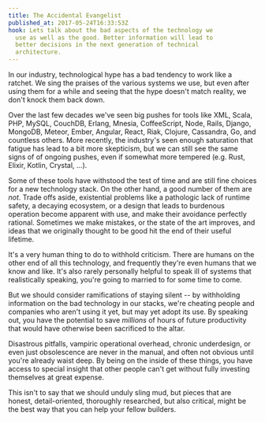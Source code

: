 ```yaml
---
title: The Accidental Evangelist
published_at: 2017-05-24T16:33:53Z
hook: Lets talk about the bad aspects of the technology we
  use as well as the good. Better information will lead to
  better decisions in the next generation of technical
  architecture.
---
```


In our industry, technological hype has a bad tendency to
work like a ratchet. We sing the praises of the various
systems we use, but even after using them for a while and
seeing that the hype doesn't match reality, we don't knock
them back down.

Over the last few decades we've seen big pushes for tools
like XML, Scala, PHP, MySQL, CouchDB, Erlang, Mnesia,
CoffeeScript, Node, Rails, Django, MongoDB, Meteor, Ember,
Angular, React, Riak, Clojure, Cassandra, Go, and countless
others. More recently, the industry's seen enough
saturation that fatigue has lead to a bit more skepticism,
but we can still see the same signs of of ongoing pushes,
even if somewhat more tempered (e.g. Rust, Elixir, Kotlin,
Crystal, ...).

Some of these tools have withstood the test of time and are
still fine choices for a new technology stack. On the other
hand, a good number of them are _not_. Trade offs aside,
existential problems like a pathologic lack of runtime
safety, a decaying ecosystem, or a design that leads to
burdenous operation become apparent with use, and make
their avoidance perfectly rational. Sometimes we make
mistakes, or the state of the art improves, and ideas that
we originally thought to be good hit the end of their
useful lifetime.

It's a very human thing to do to withhold criticism. There
are humans on the other end of all this technology, and
frequently they're even humans that we know and like. It's
also rarely personally helpful to speak ill of systems that
realistically speaking, you're going to married to for some
time to come.

But we should consider ramifications of staying silent --
by withholding information on the bad technology in our
stacks, we're cheating people and companies who aren't
using it yet, but may yet adopt its use. By speaking out,
you have the potential to save _millions_ of hours of
future productivity that would have otherwise been
sacrificed to the altar.

Disastrous pitfalls, vampiric operational overhead, chronic
underdesign, or even just obsolescence are never in the
manual, and often not obvious until you're already waist
deep. By being on the inside of these things, you have
access to special insight that other people can't get
without fully investing themselves at great expense.

This isn't to say that we should unduly sling mud, but
pieces that are honest, detail-oriented, thoroughly
researched, but also critical, might be the best way that
you can help your fellow builders.
